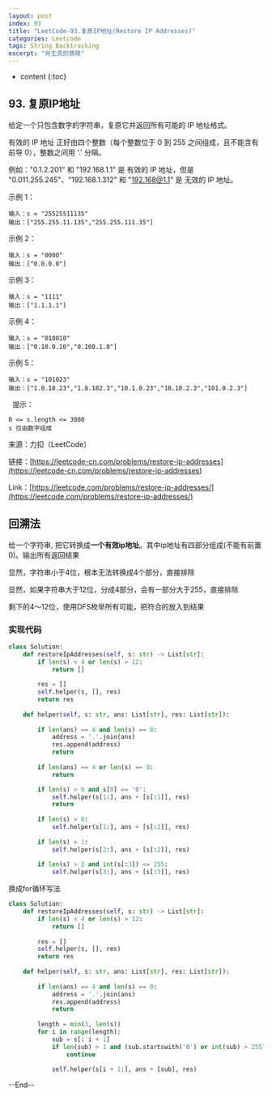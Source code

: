 ```yaml
---
layout: post
index: 93
title: "LeetCode-93.复原IP地址(Restore IP Addresses)"
categories: Leetcode
tags: String Backtracking
excerpt: "肖生克的救赎"
---
```


* content
{:toc}

## 93. 复原IP地址

给定一个只包含数字的字符串，复原它并返回所有可能的 IP 地址格式。

有效的 IP 地址 正好由四个整数（每个整数位于 0 到 255 之间组成，且不能含有前导 0），整数之间用 '.' 分隔。

例如："0.1.2.201" 和 "192.168.1.1" 是 有效的 IP 地址，但是 "0.011.255.245"、"192.168.1.312" 和 "192.168@1.1" 是 无效的 IP 地址。


示例 1：

```
输入：s = "25525511135"
输出：["255.255.11.135","255.255.111.35"]
```

示例 2：

```
输入：s = "0000"
输出：["0.0.0.0"]
```

示例 3：

```
输入：s = "1111"
输出：["1.1.1.1"]
```

示例 4：

```
输入：s = "010010"
输出：["0.10.0.10","0.100.1.0"]
```

示例 5：

```
输入：s = "101023"
输出：["1.0.10.23","1.0.102.3","10.1.0.23","10.10.2.3","101.0.2.3"]
```
 
提示：

```
0 <= s.length <= 3000
s 仅由数字组成
```

来源：力扣（LeetCode）

链接：[https://leetcode-cn.com/problems/restore-ip-addresses](https://leetcode-cn.com/problems/restore-ip-addresses)

Link：[https://leetcode.com/problems/restore-ip-addresses/](https://leetcode.com/problems/restore-ip-addresses/)

## 回溯法

给一个字符串, 把它转换成**一个有效ip地址**。其中ip地址有四部分组成(不能有前置0)。输出所有返回结果

显然，字符串小于4位，根本无法转换成4个部分，直接排除

显然，如果字符串大于12位，分成4部分，会有一部分大于255，直接排除

剩下的4～12位，使用DFS枚举所有可能，把符合的放入到结果

### 实现代码

```python
class Solution:
    def restoreIpAddresses(self, s: str) -> List[str]:
        if len(s) < 4 or len(s) > 12:
            return []
        
        res = []
        self.helper(s, [], res)
        return res
        
    def helper(self, s: str, ans: List[str], res: List[str]):
        
        if len(ans) == 4 and len(s) == 0:
            address = '.'.join(ans)
            res.append(address)
            return
            
        if len(ans) == 4 or len(s) == 0:
            return

        if len(s) > 0 and s[0] == '0':
            self.helper(s[1:], ans + [s[:1]], res)
            return
            
        if len(s) > 0:
            self.helper(s[1:], ans + [s[:1]], res)
        
        if len(s) > 1:
            self.helper(s[2:], ans + [s[:2]], res)
            
        if len(s) > 2 and int(s[:3]) <= 255:
            self.helper(s[3:], ans + [s[:3]], res)
```

换成for循环写法

```python
class Solution:
    def restoreIpAddresses(self, s: str) -> List[str]:
        if len(s) < 4 or len(s) > 12:
            return []
        
        res = []
        self.helper(s, [], res)
        return res
        
    def helper(self, s: str, ans: List[str], res: List[str]):
        
        if len(ans) == 4 and len(s) == 0:
            address = '.'.join(ans)
            res.append(address)
            return
            
        length = min(3, len(s))   
        for i in range(length):
            sub = s[: i + 1]
            if len(sub) > 1 and (sub.startswith('0') or int(sub) > 255):
                continue
                
            self.helper(s[i + 1:], ans + [sub], res)
```

--End--
